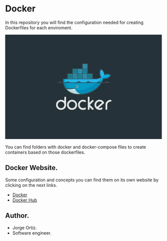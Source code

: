 # Docker

In this repository you will find the configuration needed for creating Dockerfiles for each enviroment.

![](/images/docker.png)

You can find folders with docker and docker-compose files to create containers based on those dockerfiles.

## Docker Website.

Some configuration and concepts you can find them on its own website by clicking on the next links.

- [Docker]("https://www.docker.com/")
- [Docker Hub]("https://hub.docker.com/)

## Author.

* Jorge Ortiz.
* Software engineer.
